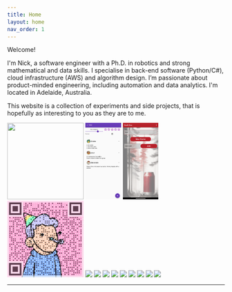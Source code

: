 ```yaml
---
title: Home
layout: home
nav_order: 1
---
```


Welcome!

I'm Nick, a software engineer with a Ph.D. in robotics and strong mathematical and data skills. I specialise in back-end software (Python/C#), cloud infrastructure (AWS) and algorithm design. I’m passionate about product-minded engineering, including automation and data analytics. I'm located in Adelaide, Australia.

This website is a collection of experiments and side projects, that is hopefully as interesting to you as they are to me.

<img src="../assets/images/headshot.jfif" style="width: 177px; height: 177px"/>
<img src="../assets/images/cocktail_bar01.png" style="height: 177px"/>
<img src="../assets/images/drinking_game03.png" style="height: 177px"/>
<img src="../assets/images/gif_code01.gif" style="width: 177px; height: 177px"/>
<img src="../assets/images/phd03.png" style="height: 177px"/>
<img src="../assets/images/index00.jpg" style="height: 177px"/>
<img src="../assets/images/index01.png" style="height: 177px"/>
<img src="../assets/images/index02.jpg" style="height: 177px"/>
<img src="../assets/images/index03.gif" style="height: 177px"/>
<img src="../assets/images/index04.png" style="height: 177px"/>
<img src="../assets/images/index05.jpg" style="height: 177px"/>
<img src="../assets/images/index06.png" style="height: 177px"/>
<img src="../assets/images/autonomous_challenge02.jpg" style="height: 177px"/>

---
